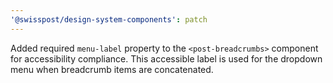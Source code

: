 ```yaml
---
'@swisspost/design-system-components': patch
---
```


Added required `menu-label` property to the `<post-breadcrumbs>` component for accessibility compliance. This accessible label is used for the dropdown menu when breadcrumb items are concatenated.
